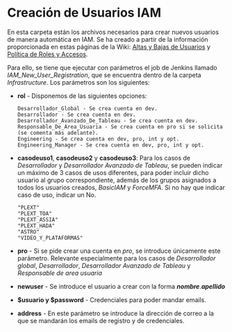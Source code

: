 ﻿# Creación de Usuarios IAM
En esta carpeta están los archivos necesarios para crear nuevos usuarios de manera automática en IAM. Se ha creado a partir de la 
información proporcionada en estas páginas de la Wiki: [Altas y Bajas de Usuarios](https://wikis.tid.es/na/index.php/Altas_y_bajas_de_usuarios)
y [Política de Roles y Accesos](https://wikis.tid.es/na/index.php/Política_de_roles_y_accesos).

Para ello, se tiene que ejecutar con parámetros el job de Jenkins llamado *IAM_New_User_Registration*, que se encuentra dentro de la carpeta 
*Infrastructure*. Los parámetros son los siguientes:

* **rol** - Disponemos de las siguientes opciones:

      Desarrollador_Global - Se crea cuenta en dev.
      Desarrollador - Se crea cuenta en dev.
      Desarrollador_Avanzado_De_Tableau - Se crea cuenta en dev.
      Responsable_De_Area_Usuaria - Se crea cuenta en pro si se solicita (se comenta más adelante).
      Engineering - Se crea cuenta en dev, pro, int y opt.
      Engineering_Manager - Se crea cuenta en dev, pro, int y opt.
      
* **casodeuso1**, **casodeuso2** y **casodeuso3**: Para los casos de *Desarrollador* y *Desarrollador Avanzado de Tableau*, se pueden
indicar un máximo de 3 casos de usos diferentes, para poder incluir dicho usuario al grupo correspondiente, además de los grupos asignados
a todos los usuarios creados, *BasicIAM* y *ForceMFA*. Si no hay que indicar caso de uso, indicar un No.
      
      
      "PLEXT"
      "PLEXT_TOA"
      "PLEXT_ASSIA"
      "PLEXT_HADA"
      "ASTRO"
      "VIDEO_Y_PLATAFORMAS"
      
* **pro** - Si se pide crear una cuenta en *pro*, se introduce únicamente este parámetro. Relevante especialmente para los casos de
*Desarrollador global*, *Desarrollador*, *Desarrollador Avanzado de Tableau* y *Responsable de area usuaria*
* **newuser** - Se introduce el usuario a crear con la forma ***nombre***.***apellido***
* **$usuario y $password** - Credenciales para poder mandar emails.
* **address** - En este parámetro se introduce la dirección de correo a la que se mandarán los emails de registro y de credenciales.
